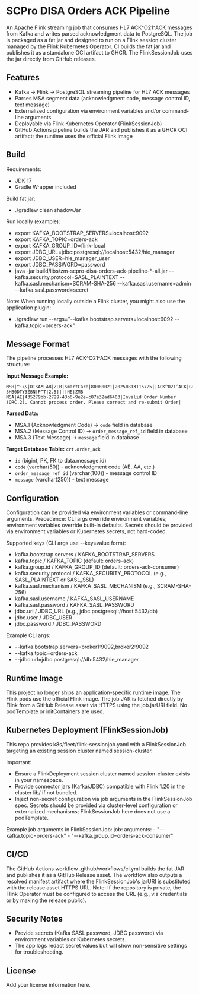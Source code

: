 # SCPro DISA Orders ACK Pipeline

An Apache Flink streaming job that consumes HL7 ACK^O21^ACK messages from Kafka and writes parsed acknowledgment data to PostgreSQL. The job is packaged as a fat jar and designed to run on a Flink session cluster managed by the Flink Kubernetes Operator. CI builds the fat jar and publishes it as a standalone OCI artifact to GHCR. The FlinkSessionJob uses the jar directly from GitHub releases.

## Features
- Kafka -> Flink -> PostgreSQL streaming pipeline for HL7 ACK messages
- Parses MSA segment data (acknowledgment code, message control ID, text message)
- Externalized configuration via environment variables and/or command-line arguments
- Deployable via Flink Kubernetes Operator (FlinkSessionJob)
- GitHub Actions pipeline builds the JAR and publishes it as a GHCR OCI artifact; the runtime uses the official Flink image

## Build
Requirements:
- JDK 17
- Gradle Wrapper included

Build fat jar:
- ./gradlew clean shadowJar

Run locally (example):
- export KAFKA_BOOTSTRAP_SERVERS=localhost:9092
- export KAFKA_TOPIC=orders-ack
- export KAFKA_GROUP_ID=flink-local
- export JDBC_URL=jdbc:postgresql://localhost:5432/hie_manager
- export JDBC_USER=hie_manager_user
- export JDBC_PASSWORD=password
- java -jar build/libs/zm-scpro-disa-orders-ack-pipeline-*-all.jar --kafka.security.protocol=SASL_PLAINTEXT --kafka.sasl.mechanism=SCRAM-SHA-256 --kafka.sasl.username=admin --kafka.sasl.password=secret

Note: When running locally outside a Flink cluster, you might also use the application plugin:
- ./gradlew run --args="--kafka.bootstrap.servers=localhost:9092 --kafka.topic=orders-ack"

## Message Format
The pipeline processes HL7 ACK^O21^ACK messages with the following structure:

**Input Message Example:**
```
MSH|^~\&|DISA*LAB|ZLR|SmartCare|80080021|20250813115725||ACK^O21^ACK|GB7QBLS2-3HB0DTY3ZBN|P^T|2.5||||NE|ZMB
MSA|AE|435279bb-2729-43b6-9e2e-c87e32ad6403|Invalid Order Number (ORC.2). Cannot process order. Please correct and re-submit Order|
```

**Parsed Data:**
- MSA.1 (Acknowledgment Code) → `code` field in database
- MSA.2 (Message Control ID) → `order_message_ref_id` field in database  
- MSA.3 (Text Message) → `message` field in database

**Target Database Table:** `crt.order_ack`
- `id` (bigint, PK, FK to data.message.id)
- `code` (varchar(50)) - acknowledgment code (AE, AA, etc.)
- `order_message_ref_id` (varchar(100)) - message control ID
- `message` (varchar(250)) - text message

## Configuration
Configuration can be provided via environment variables or command-line arguments. Precedence: CLI args override environment variables; environment variables override built-in defaults. Secrets should be provided via environment variables or Kubernetes secrets, not hard-coded.

Supported keys (CLI args use --key=value form):
- kafka.bootstrap.servers / KAFKA_BOOTSTRAP_SERVERS
- kafka.topic / KAFKA_TOPIC (default: orders-ack)
- kafka.group.id / KAFKA_GROUP_ID (default: orders-ack-consumer)
- kafka.security.protocol / KAFKA_SECURITY_PROTOCOL (e.g., SASL_PLAINTEXT or SASL_SSL)
- kafka.sasl.mechanism / KAFKA_SASL_MECHANISM (e.g., SCRAM-SHA-256)
- kafka.sasl.username / KAFKA_SASL_USERNAME
- kafka.sasl.password / KAFKA_SASL_PASSWORD
- jdbc.url / JDBC_URL (e.g., jdbc:postgresql://host:5432/db)
- jdbc.user / JDBC_USER
- jdbc.password / JDBC_PASSWORD

Example CLI args:
- --kafka.bootstrap.servers=broker1:9092,broker2:9092
- --kafka.topic=orders-ack
- --jdbc.url=jdbc:postgresql://db:5432/hie_manager

## Runtime Image
This project no longer ships an application-specific runtime image. The Flink pods use the official Flink image. The job JAR is fetched directly by Flink from a GitHub Release asset via HTTPS using the job.jarURI field. No podTemplate or initContainers are used.

## Kubernetes Deployment (FlinkSessionJob)
This repo provides k8s/fleet/flink-sessionjob.yaml with a FlinkSessionJob targeting an existing session cluster named session-cluster.

Important:
- Ensure a FlinkDeployment session cluster named session-cluster exists in your namespace.
- Provide connector jars (Kafka/JDBC) compatible with Flink 1.20 in the cluster lib/ if not bundled.
- Inject non-secret configuration via job arguments in the FlinkSessionJob spec. Secrets should be provided via cluster-level configuration or externalized mechanisms; FlinkSessionJob here does not use a podTemplate.

Example job arguments in FlinkSessionJob:
  job:
    arguments:
      - "--kafka.topic=orders-ack"
      - "--kafka.group.id=orders-ack-consumer"

## CI/CD
The GitHub Actions workflow .github/workflows/ci.yml builds the fat JAR and publishes it as a GitHub Release asset. The workflow also outputs a resolved manifest artifact where the FlinkSessionJob's jarURI is substituted with the release asset HTTPS URL. Note: If the repository is private, the Flink Operator must be configured to access the URL (e.g., via credentials or by making the release public).

## Security Notes
- Provide secrets (Kafka SASL password, JDBC password) via environment variables or Kubernetes secrets.
- The app logs redact secret values but will show non-sensitive settings for troubleshooting.

## License
Add your license information here.